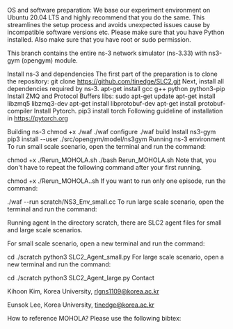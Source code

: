 OS and software preparation:
We base our experiment environment on Ubuntu 20.04 LTS and highly recommend that you do the same. This streamlines the setup process and avoids unexpected issues cause by incompatible software versions etc. Please make sure that you have Python installed. Also make sure that you have root or sudo permission.

This branch contains the entire ns-3 network simulator (ns-3.33) with ns3-gym (opengym) module.

Install ns-3 and dependencies
The first part of the preparation is to clone the repository:
git clone https://github.com/tinedge/SLC2.git
Next, install all dependencies required by ns-3.
apt-get install gcc g++ python python3-pip
Install ZMQ and Protocol Buffers libs:
sudo apt-get update
apt-get install libzmq5 libzmq3-dev
apt-get install libprotobuf-dev
apt-get install protobuf-compiler
Install Pytorch.
pip3 install torch
Following guideline of installation in https://pytorch.org

Building ns-3
chmod +x ./waf
./waf configure
./waf build
Install ns3-gym
pip3 install --user ./src/opengym/model/ns3gym
Running ns-3 environment
To run small scale scenario, open the terminal and run the command:

chmod +x ./Rerun_MOHOLA.sh
./bash Rerun_MOHOLA.sh
Note that, you don't have to repeat the following command after your first running.

chmod +x ./Rerun_MOHOLA..sh
If you want to run only one episode, run the command:

./waf --run scratch/NS3_Env_small.cc
To run large scale scenario, open the terminal and run the command:


Running agent
In the directory scratch, there are SLC2 agent files for small and large scale scenarios.

For small scale scenario, open a new terminal and run the command:

cd ./scratch
python3 SLC2_Agent_small.py
For large scale scenario, open a new terminal and run the command:

cd ./scratch
python3 SLC2_Agent_large.py
Contact

Kihoon Kim, Korea University, rlgns1109@korea.ac.kr

Eunsok Lee, Korea University, tinedge@korea.ac.kr


How to reference MOHOLA?
Please use the following bibtex:

